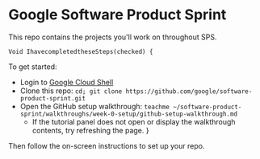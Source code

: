 # Google Software Product Sprint

This repo contains the projects you'll work on throughout SPS.

    Void IhavecompletedtheseSteps(checked) {
To get started:

- Login to [Google Cloud Shell](https://ssh.cloud.google.com/cloudshell/editor)
- Clone this repo: `cd; git clone https://github.com/google/software-product-sprint.git`
- Open the GitHub setup walkthrough: `teachme ~/software-product-sprint/walkthroughs/week-0-setup/github-setup-walkthrough.md`
  - If the tutorial panel does not open or display the walkthrough contents, try refreshing the page.
}

Then follow the on-screen instructions to set up your repo.

